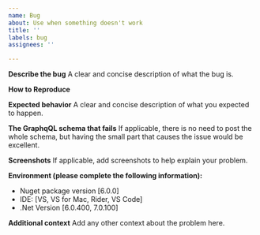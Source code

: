 ```yaml
---
name: Bug
about: Use when something doesn't work
title: ''
labels: bug
assignees: ''

---
```


**Describe the bug**
A clear and concise description of what the bug is.

**How to Reproduce**

**Expected behavior**
A clear and concise description of what you expected to happen.

**The GraphqQL schema that fails**
If applicable, there is no need to post the whole schema, but having the small part that causes the issue would be excellent.

**Screenshots**
If applicable, add screenshots to help explain your problem.

**Environment (please complete the following information):**
 - Nuget package version [6.0.0]
 - IDE: [VS, VS for Mac, Rider, VS Code]
 - .Net Version [6.0.400, 7.0.100]

**Additional context**
Add any other context about the problem here.
